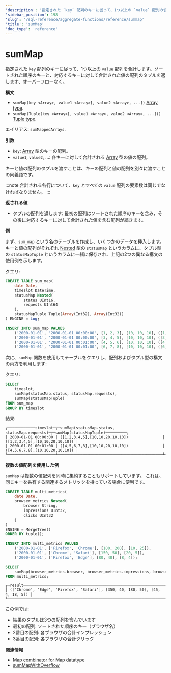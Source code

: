 ```yaml
---
'description': '指定された `key` 配列のキーに従って、1つ以上の `value` 配列の合計を計算します。結果は、ソートされた順序のキーのタプルと、それに対応するキーの合計値をオーバーフローなしで続きます。'
'sidebar_position': 198
'slug': '/sql-reference/aggregate-functions/reference/summap'
'title': 'sumMap'
'doc_type': 'reference'
---
```



# sumMap

指定された `key` 配列のキーに従って、1つ以上の `value` 配列を合計します。ソートされた順序のキーと、対応するキーに対して合計された値の配列のタプルを返します、オーバーフローなく。

**構文**

- `sumMap(key <Array>, value1 <Array>[, value2 <Array>, ...])` [Array type](../../data-types/array.md).
- `sumMap(Tuple(key <Array>[, value1 <Array>, value2 <Array>, ...]))` [Tuple type](../../data-types/tuple.md).

エイリアス: `sumMappedArrays`.

**引数** 

- `key`: [Array](../../data-types/array.md) 型のキーの配列。
- `value1`, `value2`, ...: 各キーに対して合計される [Array](../../data-types/array.md) 型の値の配列。

キーと値の配列のタプルを渡すことは、キーの配列と値の配列を別々に渡すことの同義語です。

:::note 
合計される各行について、`key` とすべての `value` 配列の要素数は同じでなければなりません。
:::

**返される値** 

- タプルの配列を返します: 最初の配列はソートされた順序のキーを含み、その後に対応するキーに対して合計された値を含む配列が続きます。

**例**

まず、`sum_map` という名のテーブルを作成し、いくつかのデータを挿入します。キーと値の配列がそれぞれ [Nested](../../data-types/nested-data-structures/index.md) 型の `statusMap` というカラムに、タプル型の `statusMapTuple` というカラムに一緒に保存され、上記の2つの異なる構文の使用例を示します。

クエリ:

```sql
CREATE TABLE sum_map(
    date Date,
    timeslot DateTime,
    statusMap Nested(
        status UInt16,
        requests UInt64
    ),
    statusMapTuple Tuple(Array(Int32), Array(Int32))
) ENGINE = Log;
```
```sql
INSERT INTO sum_map VALUES
    ('2000-01-01', '2000-01-01 00:00:00', [1, 2, 3], [10, 10, 10], ([1, 2, 3], [10, 10, 10])),
    ('2000-01-01', '2000-01-01 00:00:00', [3, 4, 5], [10, 10, 10], ([3, 4, 5], [10, 10, 10])),
    ('2000-01-01', '2000-01-01 00:01:00', [4, 5, 6], [10, 10, 10], ([4, 5, 6], [10, 10, 10])),
    ('2000-01-01', '2000-01-01 00:01:00', [6, 7, 8], [10, 10, 10], ([6, 7, 8], [10, 10, 10]));
```

次に、`sumMap` 関数を使用してテーブルをクエリし、配列およびタプル型の構文の両方を利用します:

クエリ:

```sql
SELECT
    timeslot,
    sumMap(statusMap.status, statusMap.requests),
    sumMap(statusMapTuple)
FROM sum_map
GROUP BY timeslot
```

結果:

```text
┌────────────timeslot─┬─sumMap(statusMap.status, statusMap.requests)─┬─sumMap(statusMapTuple)─────────┐
│ 2000-01-01 00:00:00 │ ([1,2,3,4,5],[10,10,20,10,10])               │ ([1,2,3,4,5],[10,10,20,10,10]) │
│ 2000-01-01 00:01:00 │ ([4,5,6,7,8],[10,10,20,10,10])               │ ([4,5,6,7,8],[10,10,20,10,10]) │
└─────────────────────┴──────────────────────────────────────────────┴────────────────────────────────┘
```

**複数の値配列を使用した例**

`sumMap` は複数の値配列を同時に集約することもサポートしています。
これは、同じキーを共有する関連するメトリックを持っている場合に便利です。

```sql title="Query"
CREATE TABLE multi_metrics(
    date Date,
    browser_metrics Nested(
        browser String,
        impressions UInt32,
        clicks UInt32
    )
)
ENGINE = MergeTree()
ORDER BY tuple();

INSERT INTO multi_metrics VALUES
    ('2000-01-01', ['Firefox', 'Chrome'], [100, 200], [10, 25]),
    ('2000-01-01', ['Chrome', 'Safari'], [150, 50], [20, 5]),
    ('2000-01-01', ['Firefox', 'Edge'], [80, 40], [8, 4]);

SELECT 
    sumMap(browser_metrics.browser, browser_metrics.impressions, browser_metrics.clicks) AS result
FROM multi_metrics;
```

```text title="Response"
┌─result────────────────────────────────────────────────────────────────────────┐
│ (['Chrome', 'Edge', 'Firefox', 'Safari'], [350, 40, 180, 50], [45, 4, 18, 5]) │
└───────────────────────────────────────────────────────────────────────────────┘
```

この例では:
- 結果のタプルは3つの配列を含んでいます
- 最初の配列: ソートされた順序のキー（ブラウザ名）
- 2番目の配列: 各ブラウザの合計インプレッション
- 3番目の配列: 各ブラウザの合計クリック

**関連情報**

- [Map combinator for Map datatype](../combinators.md#-map)
- [sumMapWithOverflow](../reference/summapwithoverflow.md)
